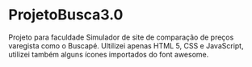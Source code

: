 # ProjetoBusca3.0
Projeto para faculdade
Simulador de site de comparação de preços varegista como o Buscapé.
Ultilizei apenas HTML 5, CSS e JavaScript, utilizei também alguns ícones importados do font awesome.
